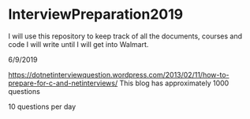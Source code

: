 # InterviewPreparation2019
I will use this repository to keep track of all the documents, courses and code I will write until I will get into Walmart.

6/9/2019 </br>

https://dotnetinterviewquestion.wordpress.com/2013/02/11/how-to-prepare-for-c-and-netinterviews/
This blog has approximately 1000 questions

10 questions per day
